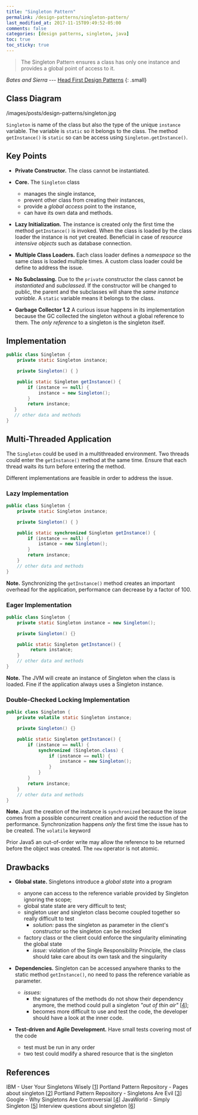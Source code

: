 ```yaml
---
title: "Singleton Pattern"
permalink: /design-patterns/singleton-pattern/
last_modified_at: 2017-11-15T09:49:52-05:00
comments: false
categories: [design patterns, singleton, java]
toc: true
toc_sticky: true
---
```

> The Singleton Pattern ensures a class has only one instance and provides a global point of access to it.

<cite>Bates and Sierra</cite> --- [Head First Design Patterns](http://shop.oreilly.com/product/9780596007126.do)
{: .small}

## Class Diagram

 /images/posts/design-patterns/singleton.jpg 

`Singleton` is name of the class but also the type of the unique `instance` variable. The variable is `static` so it belongs to the class. The method `getInstance()` is `static` so can be access using `Singleton.getInstance()`.

## Key Points

* __Private Constructor.__ The class cannot be instantiated.

* __Core.__ The `Singleton` class
  * manages the single instance,
  * prevent other class from creating their instances,
  * provide a _global access_ point to the instance,
  * can have its own data and methods.	
* __Lazy Initialization.__ The instance is created only the first time the method `getInstance()` is invoked. When the class is loaded by the class loader the instance is not yet created. Beneficial in case of _resource intensive objects_ such as database connection.
* __Multiple Class Loaders.__ Each class loader defines a _namespace_ so the same class is loaded multiple times. A custom class loader could be define to address the issue.
* __No Subclassing.__ Due to the `private` constructor the class cannot be _instantiated_ and _subclassed_. If the constructor will be changed to public, the parent and the subclasses will share the _same instance variable_. A `static` variable means it belongs to the class.

* __Garbage Collector 1.2__ A curious issue happens in its implementation because the GC collected the singleton without a global reference to them. The _only reference_ to a singleton is the singleton itself.

## Implementation

```java
public class Singleton {
    private static Singleton instance;

    private Singleton() { }

    public static Singleton getInstance() {
        if (instance == null) {
            instance = new Singleton();
        }
        return instance;
   }
   // other data and methods
}
```

## Multi-Threaded Application

The `Singleton` could be used in a multithreaded environment. Two threads could enter the `getInstance()` method at the same time. Ensure that each thread waits its turn before entering the method.

Different implementations are feasible in order to address the issue.

### Lazy Implementation

```java
public class Singleton {
    private static Singleton instance;

    private Singleton() { }

    public static synchronized Singleton getInstance() {
        if (instance == null) {
            istance = new Singleton();
        }
        return instance;
    }
    // other data and methods
}
```

__Note.__ Synchronizing the `getInstance()` method creates an important overhead for the application, performance can decrease by a factor of 100.

### Eager Implementation

```java
public class Singleton {
    private static Singleton instance = new Singleton();

    private Singleton() {}

    public static Singleton getInstance() {
         return instance;
    }
    // other data and methods
}
```

__Note.__ The JVM will create an instance of Singleton when the class is loaded. Fine if the application always uses a Singleton instance. 

### Double-Checked Locking Implementation

```java
public class Singleton {
	private volatile static Singleton instance;

	private Singleton() {}

	public static Singleton getInstance() {
		if (instance == null) {
			synchronized (Singleton.class) {
				if (instance == null) {
					instance = new Singleton();
				}
			}
		}
		return instance;
	}
	// other data and methods
}
```

__Note.__ Just the creation of the instance is `synchronized` because the issue comes from a possible concurrent creation and avoid the reduction of the performance. Synchronization happens _only_ the first time the issue has to be created. The `volatile` keyword

Prior Java5 an out-of-order write may allow the reference to be returned before the object was created. The `new` operator is not atomic.

## Drawbacks

* __Global state.__ Singletons introduce a _global state_ into a program 
  * anyone can access to the reference variable provided by Singleton ignoring the scope;
  * global state state are very difficult to test;
  * singleton user and singleton class become coupled together so really difficult to test
    * _solution:_ pass the singleton as parameter in the client's constructor so the singleton can be mocked
  * factory class or the client could enforce the singularity eliminating the global state
    * _issue:_ violation of the Single Responsibility Principle, the class should take care about its own task and the singularity

* __Dependencies.__ Singleton can be accessed anywhere thanks to the static method `getInstance()`, no need to pass the reference variable as parameter.
  * _issues:_
    * the signatures of the methods do not show their dependency anymore, the method could pull a singleton _"out of thin air"_ [[4]];
    * becomes more difficult to use and test the code, the developer should have a look at the inner code.
* __Test-driven and Agile Development.__ Have small tests covering most of the code
  * test must be run in any order
  * two test could modify a shared resource that is the singleton

## References

IBM - User Your Singletons Wisely [[1]]
Portland Pattern Repository - Pages about singleton [[2]]
Portland Pattern Repository - Singletons Are Evil [[3]]
Google - Why Singletons Are Controversial [[4]]
JavaWorld - Simply Singleton [[5]]
Interview questions about singleton [[6]]

[1]: http://www.ibm.com/developerworks/webservices/library/co-single/index.html
[2]: http://c2.com/cgi/wiki?search=Singleton
[3]: http://c2.com/cgi-bin/wiki?SingletonsAreEvil
[4]: https://code.google.com/p/google-singleton-detector/wiki/WhySingletonsAreControversial
[5]: https://code.google.com/p/google-singleton-detector/wiki/WhySingletonsAreControversial
[6]: http://javarevisited.blogspot.fr/2011/03/10-interview-questions-on-singleton.html
